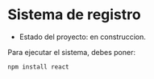 <h1> Sistema de registro </h1>

- Estado del proyecto: en construccion.

Para ejecutar el sistema, debes poner:

```npm install react```
